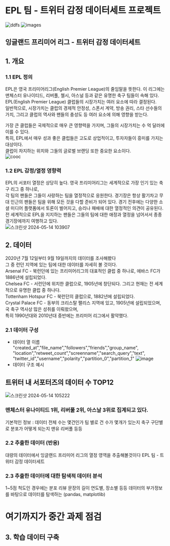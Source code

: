 # EPL 팀 - 트위터 감정 데이터세트 프로젝트
![ddfs](https://github.com/Hwangchaejin/h2024fastAPI/assets/79899665/4734a631-49ab-4147-a7cc-d1baa0261d8b)
![images](https://github.com/Hwangchaejin/h2024fastAPI/assets/79899665/6d105cfa-022b-4610-89a2-74377b005f46)
## 잉글랜드 프리미어 리그 - 트위터 감정 데이터세트

## 1. 개요
### 1.1 EPL 정의
EPL은 영국 프리미어리그(English Premier League)의 줄임말을 뜻한다.
이 리그에는 맨체스터 유나이티드, 리버풀, 첼시, 아스널 등과 같은 유명한 축구 팀들이 속해 있다.\
EPL(English Premier League) 클럽들의 시장가치는 여러 요소에 따라 결정된다.\
일반적으로, 시장가치는 클럽의 경제적 안정성, 스폰서 계약, 방송 권리, 스타 선수들의 가치, 그리고 클럽의 역사와 팬들의 충성도 등 여러 요소에 의해 영향을 받는다.

가장 큰 클럽들은 국제적으로 매우 큰 영향력을 가지며, 그들의 시장가치는 수 억 달러에 이를 수 있다.\
특히, EPL에서 매우 성과 좋은 클럽들은 고도로 상업적이고, 투자자들이 흥미를 가지는 대상이다.\
클럽이 차지하는 위치와 그들의 글로벌 브랜딩 또한 중요한 요소이다.\
![cooc](https://github.com/Hwangchaejin/h2024fastAPI/assets/79899665/17e22207-d305-4736-98f5-f46f00b233e4)
### 1.2 EPL 감정/열정 영향력
EPL의 서포터 열정은 상당히 높다. 영국 프리미어리그는 세계적으로 가장 인기 있는 축구 리그 중 하나로,\
각 팀의 팬들은 그들이 사랑하는 팀을 열정적으로 응원한다. 
경기장은 항상 활기차고 무대 인근의 팬들은 팀을 위해 모든 것을 다할 준비가 되어 있다. 
경기 전후에는 다양한 소셜 미디어 플랫폼에서 토론이 벌어지고, 승리나 패배에 대한 열정적인 의견이 공유된다.
전 세계적으로 EPL을 지지하는 팬들은 그들의 팀에 대한 애정과 열정을 넘어서서 종종 경기장에까지 여행하고 있다.\
![스크린샷 2024-05-14 103907](https://github.com/Hwangchaejin/h2024fastAPI/assets/79899665/678f2ec3-dcbb-4c36-a5d2-de11d63c55b1)

## 2. 데이터
2020년 7월 12일부터 9월 19일까지의 데이터를 조사해봤다\
그 중 런던 지역에 있는 팀에 대한 데이터를 자세히 볼 것이다. \
Arsenal FC - 북런던에 있는 프리미어리그의 대표적인 클럽 중 하나로, 에바스 FC가 1886년에 설립되었다.\
Chelsea FC - 서런던에 위치한 클럽으로, 1905년에 창단되다. 그리고 현재는 전 세계적으로 유명한 클럽 중 하나다.\
Tottenham Hotspur FC - 북런던의 클럽으로, 1882년에 설립되었다.\
Crystal Palace FC - 동부의 크리스탈 팰리스 지역에 있고, 1905년에 설립되었으며, 국 축구 역사상 많은 성취를 이뤄왔으며,\
특히 1990년대와 2010년대 중반에는 프리미어 리그에서 활약했다.




### 2.1 데이터 구성
+ 데이터 열 이름
"created_at","file_name","followers","friends","group_name",\
"location","retweet_count","screenname","search_query","text",\
"twitter_id","username","polarity","partition_0","partition_1"
![image](https://github.com/Hwangchaejin/h2024fastAPI/assets/79899665/42b8cbe9-73b2-4b9a-98a1-f15dae5d2938)
+ 데이터 구조 예시

## 트위터 내 서포터즈의 데이터 수 TOP12
![스크린샷 2024-05-14 105222](https://github.com/Hwangchaejin/h2024fastAPI/assets/79899665/ad851b84-e69a-4d81-92ea-62f4744d872f)
### 맨체스터 유나이티드 1위, 리버풀 2위, 아스날 3위로 집계되고 있다.

기본적인 정보 : 데이터 전체 수는 몇건인가
팀 별로 건 수가 몇개가 있는지
축구 구단별로 분포가 어떻게 되는지
맨유 리버풀 등등

### 2.2 추출한 데이터 (반응)
대량의 데이터에서 잉글랜드 프리미어 리그의 열정 영역을 추출해볼것이다
EPL 팀 - 트위터 감정 데이터세트

### 2.3 추출한 데이터에 대한 탐색적 데이터 분석
1~5점 척도인 경우에는 분포
리뷰 문장의 길이
연도별, 장소별 등등 데이터의 부가정보를 바탕으로 데이터를 탐색하는 (pandas, matplotlib)
# 여기까지가 중간 과제 점검


## 3. 학습 데이터 구축
